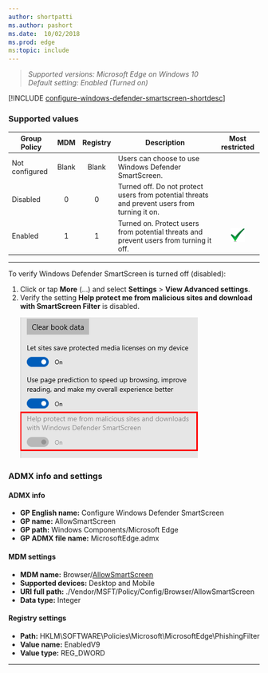 ```yaml
---
author: shortpatti
ms.author: pashort
ms.date:  10/02/2018
ms.prod: edge
ms:topic: include
---
```


<!-- ## Configure Windows Defender SmartScreen -->
>*Supported versions: Microsoft Edge on Windows 10*<br>
>*Default setting:  Enabled (Turned on)*

[!INCLUDE [configure-windows-defender-smartscreen-shortdesc](../shortdesc/configure-windows-defender-smartscreen-shortdesc.md)]

### Supported values

|Group Policy  |MDM |Registry |Description |Most restricted |
|---|:---:|:---:|---|:---:|
|Not configured |Blank |Blank |Users can choose to use Windows Defender SmartScreen. | |
|Disabled |0 |0 |Turned off. Do not protect users from potential threats and prevent users from turning it on. | |
|Enabled |1 |1 |Turned on. Protect users from potential threats and prevent users from turning it off. |![Most restricted value](../images/check-gn.png) |
---

To verify Windows Defender SmartScreen is turned off (disabled): 
1. Click or tap **More** (…) and select **Settings** > **View Advanced settings**.
2.  Verify the setting **Help protect me from malicious sites and download with SmartScreen Filter** is disabled.<p>![Verify that Windows Defender SmartScreen is turned off (disabled)](../images/allow-smart-screen-validation.PNG)


### ADMX info and settings
#### ADMX info
- **GP English name:** Configure Windows Defender SmartScreen
- **GP name:** AllowSmartScreen
- **GP path:** Windows Components/Microsoft Edge
- **GP ADMX file name:** MicrosoftEdge.admx

#### MDM settings
- **MDM name:** Browser/[AllowSmartScreen](https://docs.microsoft.com/windows/client-management/mdm/policy-csp-browser#browser-allowsmartscreen)
- **Supported devices:** Desktop and Mobile
- **URI full path:** ./Vendor/MSFT/Policy/Config/Browser/AllowSmartScreen  
- **Data type:** Integer

#### Registry settings
- **Path:** HKLM\SOFTWARE\Policies\Microsoft\MicrosoftEdge\PhishingFilter
- **Value name:** EnabledV9
- **Value type:** REG_DWORD

<hr>